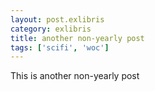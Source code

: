 ```yaml
---
layout: post.exlibris
category: exlibris
title: another non-yearly post
tags: ['scifi', 'woc']
---
```


This is another non-yearly post